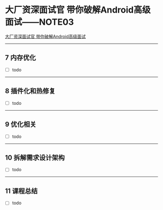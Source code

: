 # 大厂资深面试官 带你破解Android高级面试——NOTE03

[大厂资深面试官 带你破解Android高级面试](https://coding.imooc.com/class/317.html)

---
## 7 内存优化

- [ ] todo

---
## 8 插件化和热修复

- [ ] todo

---
## 9 优化相关

- [ ] todo

---
## 10 拆解需求设计架构

- [ ] todo

---
## 11 课程总结

- [ ] todo
